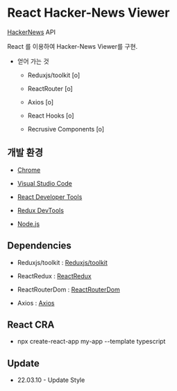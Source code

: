 #  React Hacker-News Viewer

  

[HackerNews](https://github.com/tastejs/hacker-news-pwas/blob/master/docs/api.md/) API

  

React 를 이용하여 Hacker-News Viewer를 구현.

  

- 얻어 가는 것

  

	- Reduxjs/toolkit [o]

	  

	- ReactRouter [o]

	  

	- Axios [o]

	  

	- React Hooks [o]

	
	- Recrusive Components [o]

  
  

##  개발 환경

  

- [Chrome](https://www.google.com/intl/ko/chrome/)

  

- [Visual Studio Code](https://code.visualstudio.com/)

  

- [React Developer Tools](https://chrome.google.com/webstore/detail/react-developer-tools/fmkadmapgofadopljbjfkapdkoienihi?hl=ko)

- [Redux DevTools](https://chrome.google.com/webstore/detail/redux-devtools/lmhkpmbekcpmknklioeibfkpmmfibljd?hl=ko)

  

- [Node.js](https://nodejs.org/ko/)

  

##  Dependencies

  

- Reduxjs/toolkit : [Reduxjs/toolkit](https://www.npmjs.com/package/@reduxjs/toolkit)


- ReactRedux : [ReactRedux](https://www.npmjs.com/package/react-redux)

  

- ReactRouterDom : [ReactRouterDom](https://www.npmjs.com/package/react-router-dom)

  

- Axios : [Axios](https://www.npmjs.com/package/axios)

  
## React CRA
 - npx create-react-app my-app --template typescript

  
## Update
 - 22.03.10 - Update Style

